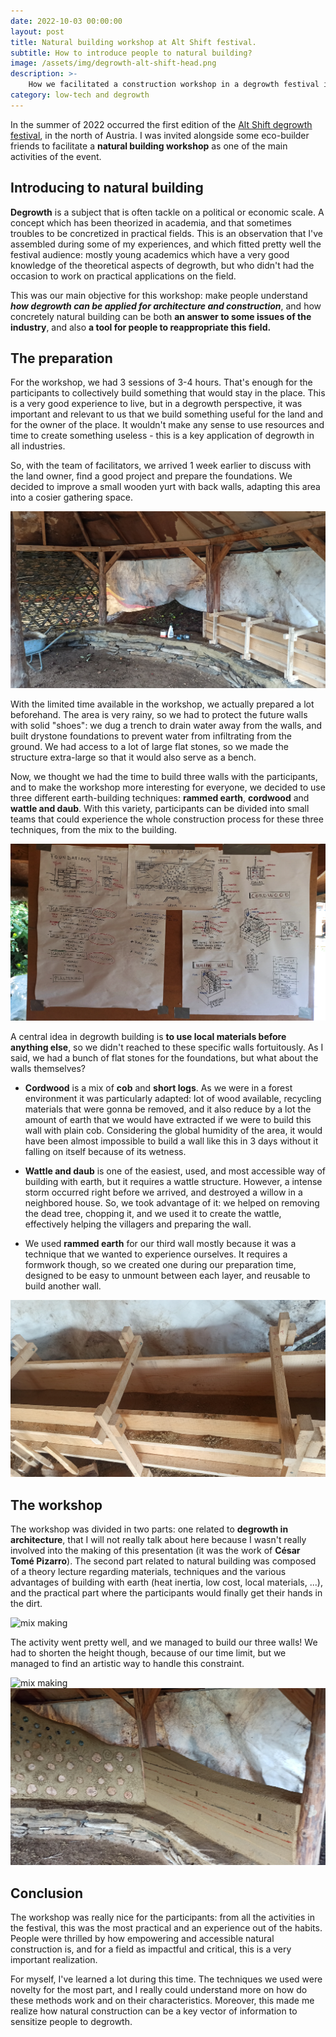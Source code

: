 ```yaml
---
date: 2022-10-03 00:00:00
layout: post
title: Natural building workshop at Alt Shift festival.
subtitle: How to introduce people to natural building?
image: /assets/img/degrowth-alt-shift-head.png
description: >-
    How we facilitated a construction workshop in a degrowth festival in Austria.
category: low-tech and degrowth
---
```


In the summer of 2022 occurred the first edition of the [Alt Shift degrowth festival](https://www.altshiftfestival.org/), in the north of Austria. I was invited alongside some eco-builder friends to facilitate a **natural building workshop** as one of the main activities of the event.

## Introducing to natural building

**Degrowth** is a subject that is often tackle on a political or economic scale. A concept which has been theorized in academia, and that sometimes troubles to be concretized in practical fields. This is an observation that I've assembled during some of my experiences, and which fitted pretty well the festival audience: mostly young academics which have a very good knowledge of the theoretical aspects of degrowth, but who didn't had the occasion to work on practical applications on the field.

This was our main objective for this workshop: make people understand ***how degrowth can be applied for architecture and construction***, and how concretely natural building can be both **an answer to some issues of the industry**, and also **a tool for people to reappropriate this field.**

## The preparation

For the workshop, we had 3 sessions of 3-4 hours. That's enough for the participants to collectively build something that would stay in the place. This is a very good experience to live, but in a degrowth perspective, it was important and relevant to us that we build something useful for the land and for the owner of the place. It wouldn't make any sense to use resources and time to create something useless - this is a key application of degrowth in all industries.

So, with the team of facilitators, we arrived 1 week earlier to discuss with the land owner, find a good project and prepare the foundations. We decided to improve a small wooden yurt with back walls, adapting this area into a cosier gathering space.

![The foundations](/assets/img/degrowth_1.jpg)

With the limited time available in the workshop, we actually prepared a lot beforehand. The area is very rainy, so we had to protect the future walls with solid "shoes": we dug a trench to drain water away from the walls, and built drystone foundations to prevent water from infiltrating from the ground. We had access to a lot of large flat stones, so we made the structure extra-large so that it would also serve as a bench.

Now, we thought we had the time to build three walls with the participants, and to make the workshop more interesting for everyone, we decided to use three different earth-building techniques: **rammed earth**, **cordwood** and **wattle and daub**. With this variety, participants can be divided into small teams that could experience the whole construction process for these three techniques, from the mix to the building.

![The plans](/assets/img/degrowth_2.jpg)

A central idea in degrowth building is **to use local materials before anything else**, so we didn't reached to these specific walls fortuitously. As I said, we had a bunch of flat stones for the foundations, but what about the walls themselves?

- **Cordwood** is a mix of **cob** and **short logs**. As we were in a forest environment it was particularly adapted: lot of wood available, recycling materials that were gonna be removed, and it also reduce by a lot the amount of earth that we would have extracted if we were to build this wall with plain cob. Considering the global humidity of the area, it would have been almost impossible to build a wall like this in 3 days without it falling on itself because of its wetness.

- **Wattle and daub** is one of the easiest, used, and most accessible way of building with earth, but it requires a wattle structure. However, a intense storm occurred right before we arrived, and destroyed a willow in a neighbored house. So, we took advantage of it: we helped on removing the dead tree, chopping it, and we used it to create the wattle, effectively helping the villagers and preparing the wall.

- We used **rammed earth** for our third wall mostly because it was a technique that we wanted to experience ourselves. It requires a formwork though, so we created one during our preparation time, designed to be easy to unmount between each layer, and reusable to build another wall.

![The mold](/assets/img/degrowth_3.jpg)

## The workshop

The workshop was divided in two parts: one related to **degrowth in architecture**, that I will not really talk about here because I wasn't really involved into the making of this presentation (it was the work of **César Tomé Pizarro**). The second part related to natural building was composed of a theory lecture regarding materials, techniques and the various advantages of building with earth (heat inertia, low cost, local materials, ...), and the practical part where the participants would finally get their hands in the dirt.

![mix making](/assets/img/degrowth_4.jpg)

The activity went pretty well, and we managed to build our three walls! We had to shorten the height though, because of our time limit, but we managed to find an artistic way to handle this constraint.

![mix making](/assets/img/degrowth_5.jpg)
![mix making](/assets/img/degrowth_6.jpg)

## Conclusion

The workshop was really nice for the participants: from all the activities in the festival, this was the most practical and an experience out of the habits. People were thrilled by how empowering and accessible natural construction is, and for a field as impactful and critical, this is a very important realization.

For myself, I've learned a lot during this time. The techniques we used were novelty for the most part, and I really could understand more on how do these methods work and on their characteristics. Moreover, this made me realize how natural construction can be a key vector of information to sensitize people to degrowth. 